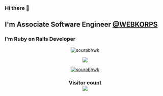 ### Hi there 👋

<!--
**sourabhWK/sourabhwk** is a ✨ _special_ ✨ repository because its `README.md` (this file) appears on your GitHub profile.

Here are some ideas to get you started:

- 🔭 I’m currently working on ...
- 🌱 I’m currently learning ...
- 👯 I’m looking to collaborate on ...
- 🤔 I’m looking for help with ...
- 💬 Ask me about ...
- 📫 How to reach me: ...
- 😄 Pronouns: ...
- ⚡ Fun fact: ...
-->
## I'm Associate Software Engineer <a href="https://in.linkedin.com/company/webkorps">@WEBKORPS</a>
### I'm Ruby on Rails Developer


<p align="center">
  <img src="https://github-readme-streak-stats.herokuapp.com/?user=sourabhwk&theme=merko" alt="sourabhwk" /></p>
  
<!-- <p align="center">
<img src="https://github-readme-stats.vercel.app/api?username=sourabhwk&show_icons=true&theme=merko">
 -->
<p align="center">
<img align="center" src="https://github-readme-stats-mauve-mu-95.vercel.app/api/top-langs/?username=sourabhwk&theme=merko&work=work">
 
<p align="center"> <a href="https://github.com/ryo-ma/github-profile-trophy"><img src="https://github-profile-trophy.vercel.app/?username=sourabhwk" alt="sourabhwk" /></a> </p>

  
 <h3 align="center"> 
  Visitor count <br>
  <img src="https://profile-counter.glitch.me/sourabhwk/count.svg" />
</h3>
